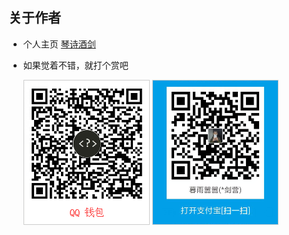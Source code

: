 ## 关于作者

- 个人主页 [琴诗酒剑](http://www.zhangjianying.cn "琴诗酒剑伊为伴")
- 如果觉着不错，就打个赏吧

    <div>
        <img src="https://raw.githubusercontent.com/loading-html/loading-html/master/img/qq_wallet.png" title="QQ 打赏" alt="QQ 打赏" style="border:1px solid #CCC" />
        <img src="https://raw.githubusercontent.com/loading-html/loading-html/master/img/alipay_wallet.png" title="支付宝打赏" alt="支付宝打赏" style="border:1px solid #CCC" />
    </div>